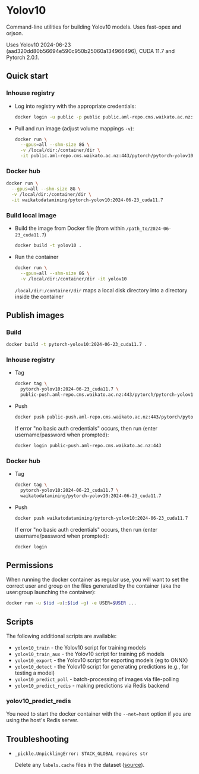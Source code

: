 # Yolov10

Command-line utilities for building Yolov10 models.  Uses fast-opex and orjson.

Uses Yolov10 2024-06-23 (aad320dd80b56694e590c950b25060a134966496), CUDA 11.7 and Pytorch 2.0.1.


## Quick start

### Inhouse registry

* Log into registry with the appropriate credentials:

  ```bash
  docker login -u public -p public public.aml-repo.cms.waikato.ac.nz:443 
  ```

* Pull and run image (adjust volume mappings `-v`):

  ```bash
  docker run \
    --gpus=all --shm-size 8G \
    -v /local/dir:/container/dir \
    -it public.aml-repo.cms.waikato.ac.nz:443/pytorch/pytorch-yolov10:2024-06-23_cuda11.7
  ```

### Docker hub

  ```bash
  docker run \
    --gpus=all --shm-size 8G \
    -v /local/dir:/container/dir \
    -it waikatodatamining/pytorch-yolov10:2024-06-23_cuda11.7
  ```


### Build local image

* Build the image from Docker file (from within `/path_to/2024-06-23_cuda11.7`)

  ```bash
  docker build -t yolov10 .
  ```
  
* Run the container

  ```bash
  docker run \
    --gpus=all --shm-size 8G \
    -v /local/dir:/container/dir -it yolov10
  ```
  `/local/dir:/container/dir` maps a local disk directory into a directory inside the container


## Publish images

### Build

```bash
docker build -t pytorch-yolov10:2024-06-23_cuda11.7 .
```

### Inhouse registry  
  
* Tag

  ```bash
  docker tag \
    pytorch-yolov10:2024-06-23_cuda11.7 \
    public-push.aml-repo.cms.waikato.ac.nz:443/pytorch/pytorch-yolov10:2024-06-23_cuda11.7
  ```
  
* Push

  ```bash
  docker push public-push.aml-repo.cms.waikato.ac.nz:443/pytorch/pytorch-yolov10:2024-06-23_cuda11.7
  ```
  If error "no basic auth credentials" occurs, then run (enter username/password when prompted):
  
  ```bash
  docker login public-push.aml-repo.cms.waikato.ac.nz:443
  ```

### Docker hub  
  
* Tag

  ```bash
  docker tag \
    pytorch-yolov10:2024-06-23_cuda11.7 \
    waikatodatamining/pytorch-yolov10:2024-06-23_cuda11.7
  ```
  
* Push

  ```bash
  docker push waikatodatamining/pytorch-yolov10:2024-06-23_cuda11.7
  ```
  If error "no basic auth credentials" occurs, then run (enter username/password when prompted):
  
  ```bash
  docker login
  ```


## Permissions

When running the docker container as regular use, you will want to set the correct
user and group on the files generated by the container (aka the user:group launching
the container):

```bash
docker run -u $(id -u):$(id -g) -e USER=$USER ...
```


## Scripts

The following additional scripts are available:

* `yolov10_train` - the Yolov10 script for training models
* `yolov10_train_aux` - the Yolov10 script for training p6 models
* `yolov10_export` - the Yolov10 script for exporting models (eg to ONNX)
* `yolov10_detect` - the Yolov10 script for generating predictions (e.g., for testing a model)
* `yolov10_predict_poll` - batch-processing of images via file-polling
* `yolov10_predict_redis` - making predictions via Redis backend


### yolov10_predict_redis
 
You need to start the docker container with the `--net=host` option if you are using the host's Redis server.


## Troubleshooting

* `_pickle.UnpicklingError: STACK_GLOBAL requires str`

  Delete any `labels.cache` files in the dataset ([source](https://github.com/WongKinYiu/yolov10/issues/163)).
